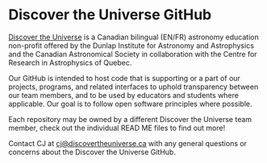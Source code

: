 # Discover the Universe GitHub

<a href = "https://www.discovertheuniverse.ca/">Discover the Universe</a> is a Canadian bilingual (EN/FR) astronomy education non-profit offered by the Dunlap Institute for Astronomy and Astrophysics and the Canadian Astronomical Society in collaboration with the Centre for Research in Astrophysics of Quebec.

Our GitHub is intended to host code that is supporting or a part of our projects, programs, and related interfaces to uphold transparency between our team members, and to be used by educators and students where applicable. Our goal is to follow open software principles where possible.

Each repository may be owned by a different Discover the Universe team member, check out the individual READ ME files to find out more!

Contact CJ at cj@discovertheuniverse.ca with any general questions or concerns about the Discover the Universe GitHub.

<!--

**Here are some ideas to get you started:**

🙋‍♀️ A short introduction - what is your organization all about?
🌈 Contribution guidelines - how can the community get involved?
👩‍💻 Useful resources - where can the community find your docs? Is there anything else the community should know?
🍿 Fun facts - what does your team eat for breakfast?
🧙 Remember, you can do mighty things with the power of [Markdown](https://docs.github.com/github/writing-on-github/getting-started-with-writing-and-formatting-on-github/basic-writing-and-formatting-syntax)
-->
